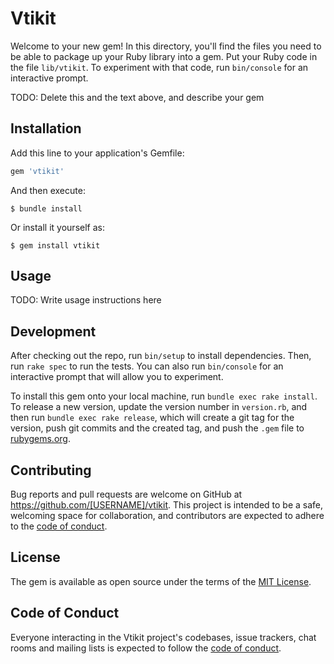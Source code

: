 # Vtikit

Welcome to your new gem! In this directory, you'll find the files you need to be able to package up your Ruby library into a gem. Put your Ruby code in the file `lib/vtikit`. To experiment with that code, run `bin/console` for an interactive prompt.

TODO: Delete this and the text above, and describe your gem

## Installation

Add this line to your application's Gemfile:

```ruby
gem 'vtikit'
```

And then execute:

    $ bundle install

Or install it yourself as:

    $ gem install vtikit

## Usage

TODO: Write usage instructions here

## Development

After checking out the repo, run `bin/setup` to install dependencies. Then, run `rake spec` to run the tests. You can also run `bin/console` for an interactive prompt that will allow you to experiment.

To install this gem onto your local machine, run `bundle exec rake install`. To release a new version, update the version number in `version.rb`, and then run `bundle exec rake release`, which will create a git tag for the version, push git commits and the created tag, and push the `.gem` file to [rubygems.org](https://rubygems.org).

## Contributing

Bug reports and pull requests are welcome on GitHub at https://github.com/[USERNAME]/vtikit. This project is intended to be a safe, welcoming space for collaboration, and contributors are expected to adhere to the [code of conduct](https://github.com/[USERNAME]/vtikit/blob/master/CODE_OF_CONDUCT.md).

## License

The gem is available as open source under the terms of the [MIT License](https://opensource.org/licenses/MIT).

## Code of Conduct

Everyone interacting in the Vtikit project's codebases, issue trackers, chat rooms and mailing lists is expected to follow the [code of conduct](https://github.com/[USERNAME]/vtikit/blob/master/CODE_OF_CONDUCT.md).
